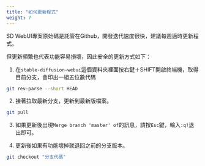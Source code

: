 ```yaml
---
title: "如何更新程式"
weight: 7
---
```


SD WebUI專案原始碼是託管在Github，開發迭代速度很快，建議每週適時更新程式。

但更新頻繁也代表功能容易損壞，因此安全的更新方式如下：

1. 在`stable-diffusion-webui`這個資料夾裡面按右鍵＋SHIFT開啟終端機，取得目前分支，會印出一組五位數代碼
```bash
git rev-parse --short HEAD
```

2. 接著拉取最新分支，更新到最新版檔案。
```bash
git pull
```

3. 如果更新後出現`Merge branch 'master' of`的訊息，請按`Esc`鍵，輸入`:q!`退出即可。

4. 更新後如果有功能壞掉就退回之前的分支版本。
```bash
git checkout "分支代碼"
```
